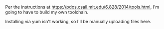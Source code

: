 Per the instructions at https://pdos.csail.mit.edu/6.828/2014/tools.html,
I'm going to have to build my own toolchain.

Installing via yum isn't working, so I'll be manually uploading files here.
